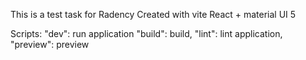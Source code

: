 This is a test task for Radency
Created with vite
React + material UI 5

Scripts:
"dev": run application
"build": build,
"lint": lint application,
"preview": preview
